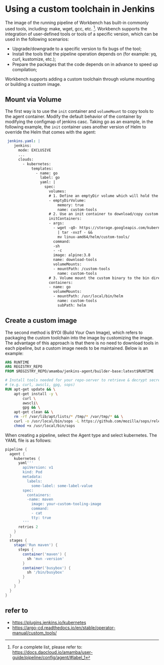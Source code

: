 # Using a custom toolchain in Jenkins

The image of the running pipeline of Workbench has built-in commonly used tools, including: make, wget, gcc, etc. [^1]. Workbench supports the integration of user-defined tools or tools of a specific version, which can be used in the following scenarios:

- Upgrade/downgrade to a specific version to fix bugs of the tool;
- Install the tools that the pipeline operation depends on (for example: yq, curl, kustomize, etc.);
- Prepare the packages that the code depends on in advance to speed up compilation;

Workbench supports adding a custom toolchain through volume mounting or building a custom image.

## Mount via Volume

The first way is to use the `init` container and `volumeMount` to copy tools to the agent container. Modify the default behavior of the container by modifying the configmap of jenkins casc. Taking go as an example, in the following example, the `init` container uses another version of Helm to override the Helm that comes with the agent:

```yaml
 jenkins.yaml: |
    jenkins:
      mode: EXCLUSIVE
      ...
      clouds:
        - kubernetes:
            templates:
              - name: go
                label: go
                yaml: |
                  spec:
                    volumes:
                    # 1. Define an emptyDir volume which will hold the custom binaries
                    - emptyDirVolume:
                        memory: true
                        name: custom-tools
                    # 2. Use an init container to download/copy custom binaries into the emptyDir
                    initContainers:
                    - args:
                      - wget -qO- https://storage.googleapis.com/kubernetes-helm/helm-v2.12.3-linux-amd64.tar.gz
                        | tar -xvzf - &&
                        mv linux-amd64/helm/custom-tools/
                      command:
                      -sh
                      - -c
                      image: alpine:3.8
                      name: download-tools
                      volumeMounts:
                      - mountPath: /custom-tools
                        name: custom-tools
                    # 3. Volume mount the custom binary to the bin directory (overriding the existing version)
                    containers:
                    - name: go
                      volumeMounts:
                      - mountPath: /usr/local/bin/helm
                        name: custom-tools
                        subPath: helm
```

## Create a custom image

The second method is BYOI (Build Your Own Image), which refers to packaging the custom toolchain into the image by customizing the image. The advantage of this approach is that there is no need to download tools in each pipeline, but a custom image needs to be maintained. Below is an example:

```dockerfile
ARG RUNTIME
ARG REGISTRY_REPO
FROM $REGISTRY_REPO/amamba/jenkins-agent/builder-base:latest$RUNTIME

# Install tools needed for your repo-server to retrieve & decrypt secrets, render manifests
# (e.g. curl, awscli, gpg, sops)
RUN apt-get update && \
    apt-get install -y \
        curl \
        awscli\
        gpg && \
    apt-get clean && \
    rm -rf /var/lib/apt/lists/* /tmp/* /var/tmp/* && \
    curl -o /usr/local/bin/sops -L https://github.com/mozilla/sops/releases/download/3.2.0/sops-3.2.0.linux && \
    chmod +x /usr/local/bin/sops

```

When creating a pipeline, select the Agent type and select kubernetes. The YAML file is as follows:

```groovy
pipeline {
  agent {
    kubernetes {
      yaml'''
        apiVersion: v1
        kind: Pod
        metadata:
          labels:
            some-label: some-label-value
        spec:
          containers:
          -name: maven
            image: your-custom-tooling-image
            command:
            - cat
            tty: true
        '''
      retries 2
    }
  }
  stages {
    stage('Run maven') {
      steps {
        container('maven') {
          sh 'mvn -version'
        }
        container('busybox') {
          sh '/bin/busybox'
        }
      }
    }
  }
}
```

## refer to

- <https://plugins.jenkins.io/kubernetes>
- <https://argo-cd.readthedocs.io/en/stable/operator-manual/custom_tools/>

[^1]: For a complete list, please refer to: <https://docs.daocloud.io/amamba/user-guide/pipeline/config/agent/#label_1>
